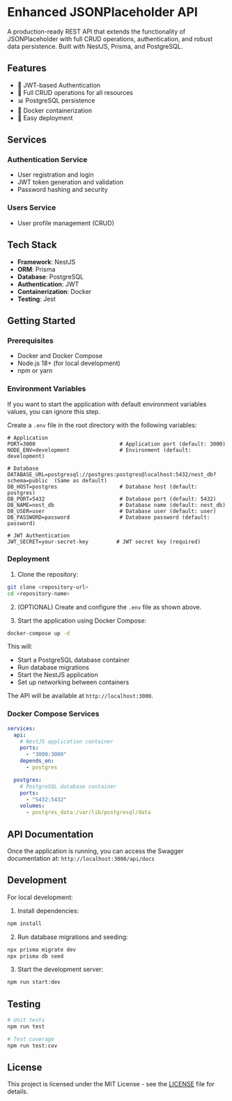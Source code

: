 # Enhanced JSONPlaceholder API

A production-ready REST API that extends the functionality of JSONPlaceholder with full CRUD operations, authentication, and robust data persistence. Built with NestJS, Prisma, and PostgreSQL.

## Features

- 🔐 JWT-based Authentication
- 📝 Full CRUD operations for all resources
- 📊 PostgreSQL persistence
- 🐳 Docker containerization
- 🚀 Easy deployment

## Services

### Authentication Service
- User registration and login
- JWT token generation and validation
- Password hashing and security

### Users Service
- User profile management (CRUD)


## Tech Stack

- **Framework**: NestJS
- **ORM**: Prisma
- **Database**: PostgreSQL
- **Authentication**: JWT
- **Containerization**: Docker
- **Testing**: Jest

## Getting Started

### Prerequisites

- Docker and Docker Compose
- Node.js 18+ (for local development)
- npm or yarn

### Environment Variables

If you want to start the application with default environment variables values, you can ignore this step.

Create a `.env` file in the root directory with the following variables:

```env
# Application
PORT=3000                           # Application port (default: 3000)
NODE_ENV=development                # Environment (default: development)

# Database
DATABASE_URL=postgresql://postgres:postgres@localhost:5432/nest_db?schema=public  (Same as default)
DB_HOST=postgres                    # Database host (default: postgres)
DB_PORT=5432                        # Database port (default: 5432)
DB_NAME=nest_db                     # Database name (default: nest_db)
DB_USER=user                        # Database user (default: user)
DB_PASSWORD=password                # Database password (default: password)

# JWT Authentication
JWT_SECRET=your-secret-key         # JWT secret key (required)
```

### Deployment

1. Clone the repository:
```bash
git clone <repository-url>
cd <repository-name>
```

2. (OPTIONAL) Create and configure the `.env` file as shown above.

3. Start the application using Docker Compose:
```bash
docker-compose up -d
```

This will:
- Start a PostgreSQL database container
- Run database migrations
- Start the NestJS application
- Set up networking between containers

The API will be available at `http://localhost:3000`.

### Docker Compose Services

```yaml
services:
  api:
    # NestJS application container
    ports: 
      - "3000:3000"
    depends_on:
      - postgres

  postgres:
    # PostgreSQL database container
    ports:
      - "5432:5432"
    volumes:
      - postgres_data:/var/lib/postgresql/data
```

## API Documentation

Once the application is running, you can access the Swagger documentation at:
`http://localhost:3000/api/docs`

## Development

For local development:

1. Install dependencies:
```bash
npm install
```

2. Run database migrations and seeding:
```bash
npx prisma migrate dev
npx prisma db seed
```

3. Start the development server:
```bash
npm run start:dev
```

## Testing

```bash
# Unit tests
npm run test

# Test coverage
npm run test:cov
```

## License

This project is licensed under the MIT License - see the [LICENSE](LICENSE) file for details.
